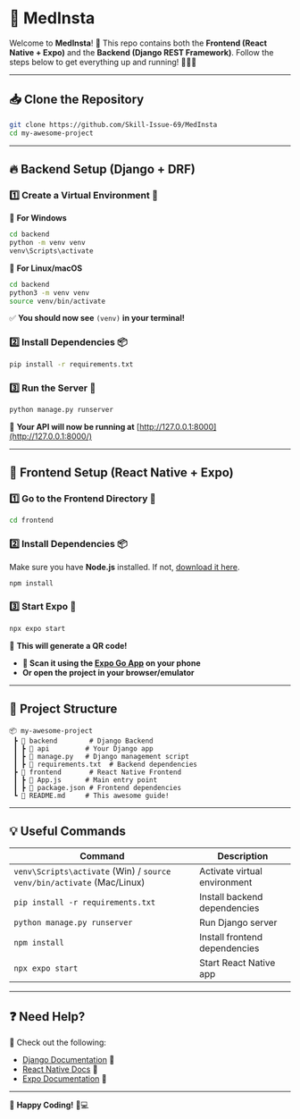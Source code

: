 # 🚀 MedInsta 

Welcome to **MedInsta**! 🎉 This repo contains both the **Frontend (React Native + Expo)** and the **Backend (Django REST Framework)**. Follow the steps below to get everything up and running! 🏃‍♂️💨  

---

## 📥 Clone the Repository  

```sh
git clone https://github.com/Skill-Issue-69/MedInsta
cd my-awesome-project
```

---

## 🔥 Backend Setup (Django + DRF)  

### 1️⃣ Create a Virtual Environment 🐍  

📌 **For Windows**  
```sh
cd backend
python -m venv venv
venv\Scripts\activate
```

📌 **For Linux/macOS**  
```sh
cd backend
python3 -m venv venv
source venv/bin/activate
```

✅ **You should now see** `(venv)` **in your terminal!**  

### 2️⃣ Install Dependencies 📦  
```sh
pip install -r requirements.txt
```

### 3️⃣ Run the Server 🚀  
```sh
python manage.py runserver
```

🔗 **Your API will now be running at** [http://127.0.0.1:8000](http://127.0.0.1:8000/)  

---

## 🎨 Frontend Setup (React Native + Expo)  

### 1️⃣ Go to the Frontend Directory 📂  
```sh
cd frontend
```

### 2️⃣ Install Dependencies 📦  
Make sure you have **Node.js** installed. If not, [download it here](https://nodejs.org/).  

```sh
npm install
```

### 3️⃣ Start Expo 🚀  
```sh
npx expo start
```

👀 **This will generate a QR code!**  

- **📱 Scan it using the [Expo Go App](https://expo.dev/client) on your phone**  
- **Or open the project in your browser/emulator**  

---

## 🎯 Project Structure  

```
📦 my-awesome-project
 ┣ 📂 backend        # Django Backend
 ┃ ┣ 📂 api         # Your Django app
 ┃ ┣ 📜 manage.py   # Django management script
 ┃ ┣ 📜 requirements.txt  # Backend dependencies
 ┣ 📂 frontend       # React Native Frontend
 ┃ ┣ 📜 App.js      # Main entry point
 ┃ ┣ 📜 package.json # Frontend dependencies
 ┗ 📜 README.md     # This awesome guide!
```

---

## 💡 Useful Commands  

| Command | Description |
|---------|------------|
| `venv\Scripts\activate` (Win) / `source venv/bin/activate` (Mac/Linux) | Activate virtual environment |
| `pip install -r requirements.txt` | Install backend dependencies |
| `python manage.py runserver` | Run Django server |
| `npm install` | Install frontend dependencies |
| `npx expo start` | Start React Native app |

---

## ❓ Need Help?  

📌 Check out the following:  
- [Django Documentation](https://docs.djangoproject.com/en/stable/) 📖  
- [React Native Docs](https://reactnative.dev/docs/getting-started) 📱  
- [Expo Documentation](https://docs.expo.dev/) 🚀    

---

🚀 **Happy Coding!** 🎉💻  

